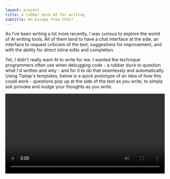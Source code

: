 ```yaml
---
layout: project
title: A rubber duck AI for writing
subtitle: An Escape from Chat?
---
```


As I've been writing a lot more recently, I was curious to explore the world of AI writing tools. All of them tend to have a chat interface at the side, an interface to request criticism of the text, suggestions for improvement, and with the ability for direct inline edits and completion. 

Yet, I didn't really want AI to write for me. I wanted the technique programmers often use when debugging code - a rubber duck to question what I'd written and why - and for it to do that seamlessly and automatically. Using Tiptap's templates, below is a quick prototype of an idea of how this could work - questions pop up at the side of the text as you write, to simply ask provoke and nudge your thoughts as you write.

<video width="100%" height="auto" src="../assets/projects/ai_writing.mp4" controls>
</video>